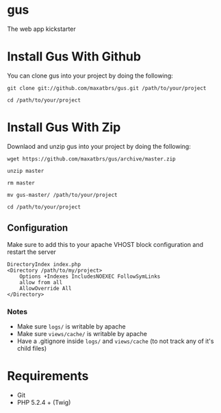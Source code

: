 gus
===

The web app kickstarter

# Install Gus With Github

You can clone gus into your project by doing the following:

`git clone git://github.com/maxatbrs/gus.git /path/to/your/project`

`cd /path/to/your/project`

# Install Gus With Zip

Downlaod and unzip gus into your project by doing the following:

`wget https://github.com/maxatbrs/gus/archive/master.zip`

`unzip master`

`rm master`

`mv gus-master/ /path/to/your/project`

`cd /path/to/your/project`

## Configuration
Make sure to add this to your apache VHOST block configuration and restart the server

    DirectoryIndex index.php
    <Directory /path/to/my/project>
        Options +Indexes IncludesNOEXEC FollowSymLinks
        allow from all
        AllowOverride All
    </Directory>
  
### Notes

- Make sure `logs/` is writable by apache
- Make sure `views/cache/` is writable by apache 
- Have a .gitignore inside `logs/` and `views/cache` (to not track any of it's child files)

# Requirements

- Git
- PHP 5.2.4 + (Twig)
